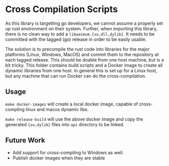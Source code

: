 # Cross Compilation Scripts

As this library is targetting go developers, we cannot assume a properly set up
rust environment on their system. Further, when importing this library, there is no
clean way to add a `libwasmvm.{so,dll,dylib}`. It needs to be committed with the
tagged (go) release in order to be easily usable.

The solution is to precompile the rust code into libraries for the major platforms
(Linux, Windows, MacOS) and commit them to the repository at each tagged release.
This should be doable from one host machine, but is a bit tricky. This folder
contains build scripts and a Docker image to create all dynamic libraries from one
host. In general this is set up for a Linux host, but any machine that can run Docker
can do the cross-compilation.

## Usage

`make docker-images` will create a local docker image, capable of cross-compling linux and macos dynamic libs.

`make release-build` will use the above docker image and copy the generated `{so,dylib}` files into `api` directory to be linked.

## Future Work

* Add support for cross-compiling to Windows as well.
* Publish docker images when they are stable
